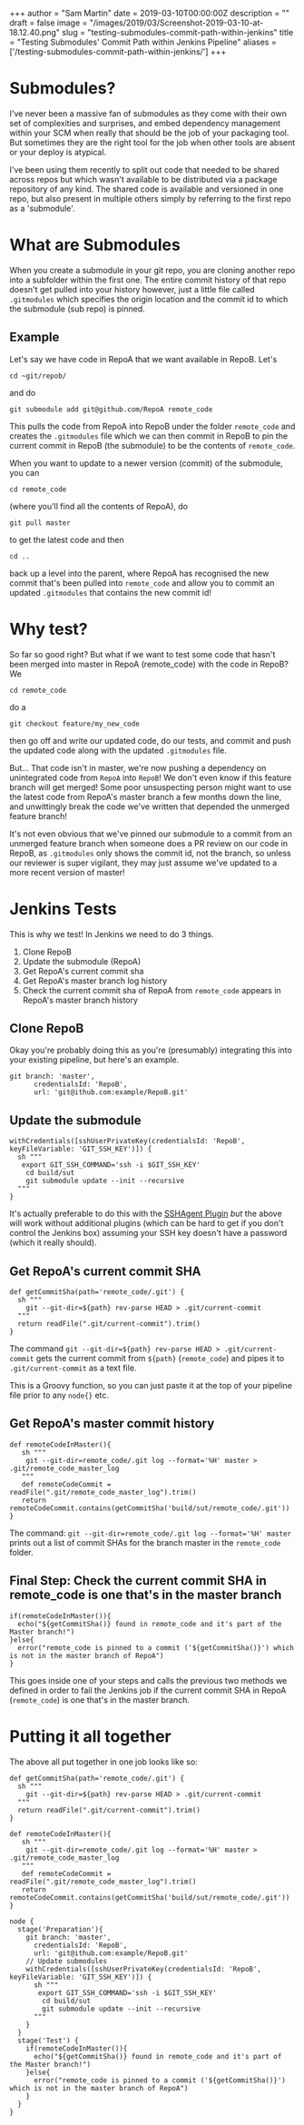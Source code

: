 +++
author = "Sam Martin"
date = 2019-03-10T00:00:00Z
description = ""
draft = false
image = "/images/2019/03/Screenshot-2019-03-10-at-18.12.40.png"
slug = "testing-submodules-commit-path-within-jenkins"
title = "Testing Submodules' Commit  Path within Jenkins Pipeline"
aliases = ['/testing-submodules-commit-path-within-jenkins/']
+++

# Submodules?

I've never been a massive fan of submodules as they come with their own set of complexities and surprises, and embed dependency management within your SCM when really that should be the job of your packaging tool. But sometimes they are the right tool for the job when other tools are absent or your deploy is atypical.

I've been using them recently to split out code that needed to be shared across repos but which wasn't available to be distributed via a package repository of any kind. The shared code is available and versioned in one repo, but also present in multiple others simply by referring to the first repo as a 'submodule'.

# What are Submodules

When you create a submodule in your git repo, you are cloning another repo into a subfolder within the first one. The entire commit history of that repo doesn't get pulled into your history however, just a little file called `.gitmodules` which specifies the origin location and the commit id to which the submodule (sub repo) is pinned.

## Example

Let's say we have code in RepoA that we want available in RepoB. Let's

```
cd ~git/repob/
```

and do

```
git submodule add git@github.com/RepoA remote_code
```

This pulls the code from RepoA into RepoB under the folder `remote_code` and creates the `.gitmodules` file which we can then commit in RepoB to pin the current commit in RepoB (the submodule) to be the contents of `remote_code`.

When you want to update to a newer version (commit) of the submodule, you can

```
cd remote_code
```

(where you'll find all the contents of RepoA), do

```
git pull master
```

to get the latest code and then

```
cd ..
```

back up a level into the parent, where RepoA has recognised the new commit that's been pulled into `remote_code` and allow you to commit an updated `.gitmodules` that contains the new commit id!

# Why test?

So far so good right? But what if we want to test some code that hasn't been merged into master in RepoA (remote_code) with the code in RepoB? We

```
cd remote_code
```

do a

```
git checkout feature/my_new_code
```

then go off and write our updated code, do our tests, and commit and push the updated code along with the updated `.gitmodules` file.

But... That code isn't in master, we're now pushing a dependency on unintegrated code from `RepoA` into `RepoB`! We don't even know if this feature branch will get merged! Some poor unsuspecting person might want to use the latest code from RepoA's master branch a few months down the line, and unwittingly break the code we've written that depended the unmerged feature branch!

It's not even obvious that we've pinned our submodule to a commit from an unmerged feature branch when someone does a PR review on our code in RepoB, as `.gitmodules` only shows the commit id, not the branch, so unless our reviewer is super vigilant, they may just assume we've updated to a more recent version of master!

# Jenkins Tests

This is why we test! In Jenkins we need to do 3 things.

1. Clone RepoB
2. Update the submodule (RepoA)
3. Get RepoA's current commit sha
4. Get RepoA's master branch log history
5. Check the current commit sha of RepoA from `remote_code` appears in RepoA's master branch history

## Clone RepoB

Okay you're probably doing this as you're (presumably) integrating this into your existing pipeline, but here's an example.

```
git branch: 'master',
      credentialsId: 'RepoB',
      url: 'git@ithub.com:example/RepoB.git'
```

## Update the submodule

```
withCredentials([sshUserPrivateKey(credentialsId: 'RepoB', keyFileVariable: 'GIT_SSH_KEY')]) {
  sh """
   export GIT_SSH_COMMAND='ssh -i $GIT_SSH_KEY'
    cd build/sut
    git submodule update --init --recursive
  """
}
```

It's actually preferable to do this with the [SSHAgent Plugin](https://wiki.jenkins.io/display/JENKINS/SSH+Agent+Plugin)  _but_ the above will work without additional plugins (which can be hard to get if you don't control the Jenkins box) assuming your SSH key doesn't have a password (which it really should).

## Get RepoA's current commit SHA

```
def getCommitSha(path='remote_code/.git') {
  sh """
    git --git-dir=${path} rev-parse HEAD > .git/current-commit
  """
  return readFile(".git/current-commit").trim()
}
```

The command `git --git-dir=${path} rev-parse HEAD > .git/current-commit` gets the current commit from `${path}` (`remote_code`) and pipes it to `.git/current-commit` as a text file.

This is a Groovy function, so you can just paste it at the top of your pipeline file prior to any `node{}` etc.

## Get RepoA's master commit history

```
def remoteCodeInMaster(){
   sh """
    git --git-dir=remote_code/.git log --format='%H' master > .git/remote_code_master_log
   """
   def remoteCodeCommit = readFile(".git/remote_code_master_log").trim()
   return remoteCodeCommit.contains(getCommitSha('build/sut/remote_code/.git'))
}
```

The command: `git --git-dir=remote_code/.git log --format='%H' master` prints out a list of commit SHAs for the branch master in the `remote_code` folder.

## Final Step: Check the current commit SHA in remote_code is one that's in the master branch

```
if(remoteCodeInMaster()){
  echo("${getCommitSha()} found in remote_code and it's part of the Master branch!")
}else{
  error("remote_code is pinned to a commit ('${getCommitSha()}') which is not in the master branch of RepoA")
}
```

This goes inside one of your steps and calls the previous two methods we defined in order to fail the Jenkins job if the current commit SHA in RepoA (`remote_code`) is one that's in the master branch.

# Putting it all together

The above all put together in one job looks like so:

```
def getCommitSha(path='remote_code/.git') {
  sh """
    git --git-dir=${path} rev-parse HEAD > .git/current-commit
  """
  return readFile(".git/current-commit").trim()
}

def remoteCodeInMaster(){
   sh """
    git --git-dir=remote_code/.git log --format='%H' master > .git/remote_code_master_log
   """
   def remoteCodeCommit = readFile(".git/remote_code_master_log").trim()
   return remoteCodeCommit.contains(getCommitSha('build/sut/remote_code/.git'))
}

node {
  stage('Preparation'){
    git branch: 'master',
      credentialsId: 'RepoB',
      url: 'git@ithub.com:example/RepoB.git'
    // Update submodules
    withCredentials([sshUserPrivateKey(credentialsId: 'RepoB', keyFileVariable: 'GIT_SSH_KEY')]) {
      sh """
       export GIT_SSH_COMMAND='ssh -i $GIT_SSH_KEY'
        cd build/sut
        git submodule update --init --recursive
      """
    }
  }
  stage('Test') {
    if(remoteCodeInMaster()){
      echo("${getCommitSha()} found in remote_code and it's part of the Master branch!")
    }else{
      error("remote_code is pinned to a commit ('${getCommitSha()}') which is not in the master branch of RepoA")
    }
  }
}
```



